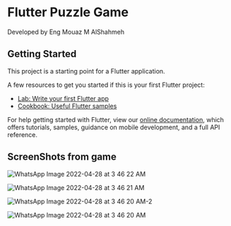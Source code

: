 # Flutter Puzzle Game

Developed by Eng Mouaz M AlShahmeh

## Getting Started

This project is a starting point for a Flutter application.

A few resources to get you started if this is your first Flutter project:

- [Lab: Write your first Flutter app](https://flutter.dev/docs/get-started/codelab)
- [Cookbook: Useful Flutter samples](https://flutter.dev/docs/cookbook)

For help getting started with Flutter, view our
[online documentation](https://flutter.dev/docs), which offers tutorials,
samples, guidance on mobile development, and a full API reference.

## ScreenShots from game

![WhatsApp Image 2022-04-28 at 3 46 22 AM](https://user-images.githubusercontent.com/86870601/165654311-e6f2d89c-f514-4686-a2c0-f15505f0c8ab.jpeg)

![WhatsApp Image 2022-04-28 at 3 46 21 AM](https://user-images.githubusercontent.com/86870601/165654331-d3b62a41-c1c7-49da-b649-6d6c000bf43e.jpeg)

![WhatsApp Image 2022-04-28 at 3 46 20 AM-2](https://user-images.githubusercontent.com/86870601/165654342-05d61793-7040-4d72-beed-5d865d41cd0f.jpeg)

![WhatsApp Image 2022-04-28 at 3 46 20 AM](https://user-images.githubusercontent.com/86870601/165654347-eef14d49-5362-43ab-82ba-f1410c9a5638.jpeg)
